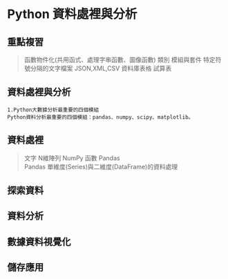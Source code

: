 # Python 資料處裡與分析

## 重點複習
> 函數物件化(共用函式、處理字串函數、圖像函數)
> 類別
> 模組與套件
> 特定符號分隔的文字檔案
> JSON,XML,CSV
> 資料庫表格
> 試算表

## 資料處裡與分析
```
1.Python大數據分析最重要的四個模組
Python資料分析最重要的四個模組：pandas、numpy、scipy、matplotlib。
```

## 資料處裡
> 文字
> N維陣列
> NumPy 函數
> Pandas  
> Pandas 單維度(Series)與二維度(DataFrame)的資料處理

## 探索資料

## 資料分析

## 數據資料視覺化

## 儲存應用

